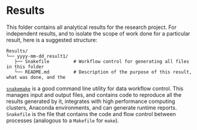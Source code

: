 # Results

This folder contains all analytical results for the research project.
For independent results, and to isolate the scope of work done for a particular result, here is a suggested structure:

```shell
Results/
└── yyyy-mm-dd_result1/
   ├── Snakefile         # Workflow control for generating all files in this folder
   └── README.md         # Description of the purpose of this result, what was done, and the 
```

[`snakemake`](https://bitbucket.org/snakemake/snakemake) is a good command line utility for data workflow control.
This manages input and output files, and contains code to reproduce all the results generated by it, integrates with high performance computing clusters, Anaconda environments, and can generate runtime reports.
`Snakefile` is the file that contains the code and flow control between processes (analogous to a `Makefile` for `make`).
